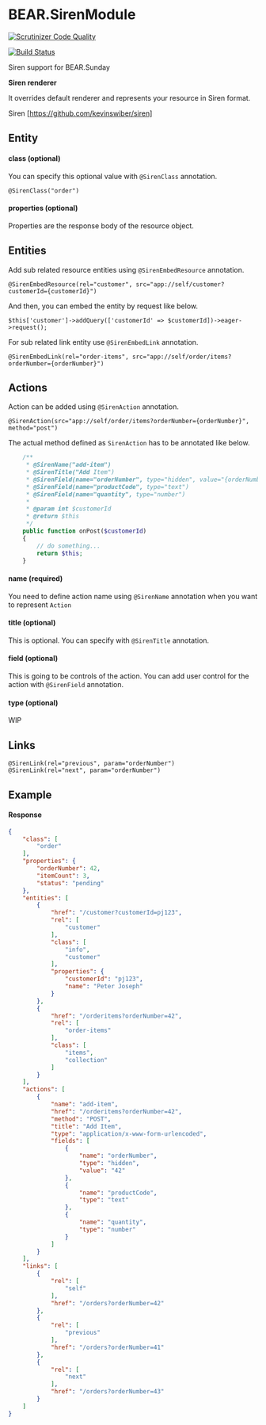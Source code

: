 # BEAR.SirenModule

[![Scrutinizer Code Quality](https://scrutinizer-ci.com/g/shingo-kumagai/BEAR.SirenModule/badges/quality-score.png?b=master)](https://scrutinizer-ci.com/g/shingo-kumagai/BEAR.SirenModule/?branch=master)

[![Build Status](https://travis-ci.org/shingo-kumagai/BEAR.SirenModule.svg?branch=master)](https://travis-ci.org/shingo-kumagai/BEAR.SirenModule)

Siren support for BEAR.Sunday

**Siren renderer**

It overrides default renderer and represents your resource in Siren format.

Siren [https://github.com/kevinswiber/siren]

## Entity

#### class (optional)

You can specify this optional value with `@SirenClass` annotation.

```
@SirenClass("order")
```

#### properties (optional)

Properties are the response body of the resource object.

## Entities

Add sub related resource entities using `@SirenEmbedResource` annotation.

```
@SirenEmbedResource(rel="customer", src="app://self/customer?customerId={customerId}")
```

And then, you can embed the entity by request like below.

```
$this['customer']->addQuery(['customerId' => $customerId])->eager->request();
```

For sub related link entity use `@SirenEmbedLink` annotation.

```
@SirenEmbedLink(rel="order-items", src="app://self/order/items?orderNumber={orderNumber}")
```

## Actions

Action can be added using `@SirenAction` annotation.

```
@SirenAction(src="app://self/order/items?orderNumber={orderNumber}", method="post")
```

The actual method defined as `SirenAction` has to be annotated like below.

```php
    /**
     * @SirenName("add-item")
     * @SirenTitle("Add Item")
     * @SirenField(name="orderNumber", type="hidden", value="{orderNumber}")
     * @SirenField(name="productCode", type="text")
     * @SirenField(name="quantity", type="number")
     *
     * @param int $customerId
     * @return $this
     */
    public function onPost($customerId)
    {
        // do something...
        return $this;
    }
```

#### name (required)

You need to define action name using `@SirenName` annotation when you want to represent `Action`

#### title (optional)

This is optional. You can specify with `@SirenTitle` annotation.

#### field (optional)

This is going to be controls of the action.
You can add user control for the action with `@SirenField` annotation.

#### type (optional)

WIP

## Links

```
@SirenLink(rel="previous", param="orderNumber")
@SirenLink(rel="next", param="orderNumber")
```

## Example

#### Response

```json
{
    "class": [
        "order"
    ],
    "properties": {
        "orderNumber": 42,
        "itemCount": 3,
        "status": "pending"
    },
    "entities": [
        {
            "href": "/customer?customerId=pj123",
            "rel": [
                "customer"
            ],
            "class": [
                "info",
                "customer"
            ],
            "properties": {
                "customerId": "pj123",
                "name": "Peter Joseph"
            }
        },
        {
            "href": "/orderitems?orderNumber=42",
            "rel": [
                "order-items"
            ],
            "class": [
                "items",
                "collection"
            ]
        }
    ],
    "actions": [
        {
            "name": "add-item",
            "href": "/orderitems?orderNumber=42",
            "method": "POST",
            "title": "Add Item",
            "type": "application/x-www-form-urlencoded",
            "fields": [
                {
                    "name": "orderNumber",
                    "type": "hidden",
                    "value": "42"
                },
                {
                    "name": "productCode",
                    "type": "text"
                },
                {
                    "name": "quantity",
                    "type": "number"
                }
            ]
        }
    ],
    "links": [
        {
            "rel": [
                "self"
            ],
            "href": "/orders?orderNumber=42"
        },
        {
            "rel": [
                "previous"
            ],
            "href": "/orders?orderNumber=41"
        },
        {
            "rel": [
                "next"
            ],
            "href": "/orders?orderNumber=43"
        }
    ]
}
```


